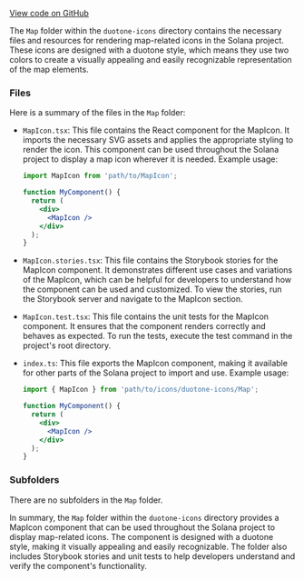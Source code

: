 [View code on GitHub](https://github.com/solana-labs/solana/tree/master/na/docs/src/icons/duotone-icons/Map)

The `Map` folder within the `duotone-icons` directory contains the necessary files and resources for rendering map-related icons in the Solana project. These icons are designed with a duotone style, which means they use two colors to create a visually appealing and easily recognizable representation of the map elements.

### Files

Here is a summary of the files in the `Map` folder:

- `MapIcon.tsx`: This file contains the React component for the MapIcon. It imports the necessary SVG assets and applies the appropriate styling to render the icon. This component can be used throughout the Solana project to display a map icon wherever it is needed. Example usage:

  ```jsx
  import MapIcon from 'path/to/MapIcon';

  function MyComponent() {
    return (
      <div>
        <MapIcon />
      </div>
    );
  }
  ```

- `MapIcon.stories.tsx`: This file contains the Storybook stories for the MapIcon component. It demonstrates different use cases and variations of the MapIcon, which can be helpful for developers to understand how the component can be used and customized. To view the stories, run the Storybook server and navigate to the MapIcon section.

- `MapIcon.test.tsx`: This file contains the unit tests for the MapIcon component. It ensures that the component renders correctly and behaves as expected. To run the tests, execute the test command in the project's root directory.

- `index.ts`: This file exports the MapIcon component, making it available for other parts of the Solana project to import and use. Example usage:

  ```jsx
  import { MapIcon } from 'path/to/icons/duotone-icons/Map';

  function MyComponent() {
    return (
      <div>
        <MapIcon />
      </div>
    );
  }
  ```

### Subfolders

There are no subfolders in the `Map` folder.

In summary, the `Map` folder within the `duotone-icons` directory provides a MapIcon component that can be used throughout the Solana project to display map-related icons. The component is designed with a duotone style, making it visually appealing and easily recognizable. The folder also includes Storybook stories and unit tests to help developers understand and verify the component's functionality.
